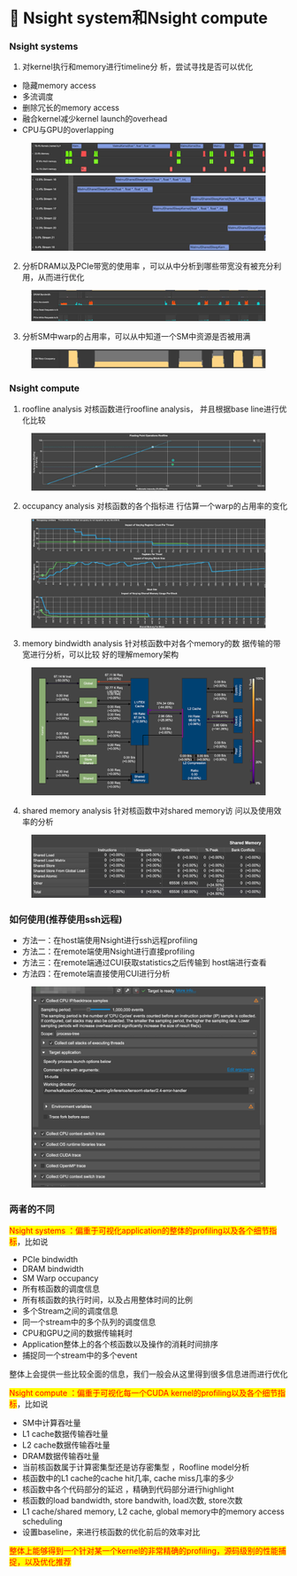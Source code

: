 # 🫣 Nsight system和Nsight compute

### Nsight systems

1. 对kernel执行和memory进行timeline分 析，尝试寻找是否可以优化&#x20;

* 隐藏memory access&#x20;
* 多流调度&#x20;
* 删除冗长的memory access&#x20;
* 融合kernel减少kernel launch的overhead&#x20;
* &#x20;CPU与GPU的overlapping

<figure><img src="../../.gitbook/assets/图片.png" alt=""><figcaption></figcaption></figure>

2. 分析DRAM以及PCIe带宽的使用率 ，可以从中分析到哪些带宽没有被充分利 用，从而进行优化

<figure><img src="../../.gitbook/assets/图片 (1).png" alt=""><figcaption></figcaption></figure>

3. 分析SM中warp的占用率，可以从中知道一个SM中资源是否被用满

<figure><img src="../../.gitbook/assets/图片 (2).png" alt=""><figcaption></figcaption></figure>

### Nsight compute

1. roofline analysis 对核函数进行roofline analysis， 并且根据base line进行优化比较

<figure><img src="../../.gitbook/assets/图片 (3).png" alt=""><figcaption></figcaption></figure>

2. occupancy analysis 对核函数的各个指标进 行估算一个warp的占用率的变化

<figure><img src="../../.gitbook/assets/图片 (5).png" alt=""><figcaption></figcaption></figure>

3. memory bindwidth analysis 针对核函数中对各个memory的数 据传输的带宽进行分析，可以比较 好的理解memory架构

<figure><img src="../../.gitbook/assets/图片 (6).png" alt=""><figcaption></figcaption></figure>

4. shared memory analysis 针对核函数中对shared memory访 问以及使用效率的分析

<figure><img src="../../.gitbook/assets/图片 (7).png" alt=""><figcaption></figcaption></figure>

### 如何使用(推荐使用ssh远程)

* 方法一：在host端使用Nsight进行ssh远程profiling&#x20;
* 方法二：在remote端使用Nsight进行直接profiling&#x20;
* 方法三：在remote端通过CUI获取statistics之后传输到 host端进行查看
* 方法四：在remote端直接使用CUI进行分析

<figure><img src="../../.gitbook/assets/图片 (8).png" alt=""><figcaption></figcaption></figure>

### 两者的不同

<mark style="color:red;">Nsight systems ：偏重于可视化application的整体的profiling以及各个细节指标</mark>，比如说&#x20;

* PCIe bindwidth&#x20;
* DRAM bindwidth&#x20;
* &#x20;SM Warp occupancy&#x20;
* &#x20;所有核函数的调度信息&#x20;
* 所有核函数的执行时间，以及占用整体时间的比例&#x20;
* 多个Stream之间的调度信息
* 同一个stream中的多个队列的调度信息&#x20;
* CPU和GPU之间的数据传输耗时&#x20;
* Application整体上的各个核函数以及操作的消耗时间排序&#x20;
* 捕捉同一个stream中的多个event&#x20;

整体上会提供一些比较全面的信息，我们一般会从这里得到很多信息进而进行优化

<mark style="color:red;">Nsight compute ：偏重于可视化每一个CUDA kernel的profiling以及各个细节指标</mark>，比如说&#x20;

* SM中计算吞吐量
* &#x20;L1 cache数据传输吞吐量&#x20;
* &#x20;L2 cache数据传输吞吐量&#x20;
* DRAM数据传输吞吐量&#x20;
* 当前核函数属于计算密集型还是访存密集型 ，Roofline model分析&#x20;
* &#x20;核函数中的L1 cache的cache hit几率, cache miss几率的多少&#x20;
* 核函数中各个代码部分的延迟 ，精确到代码部分进行highlight&#x20;
* 核函数的load bandwidth, store bandwith, load次数, store次数&#x20;
* L1 cache/shared memory, L2 cache, global memory中的memory access scheduling&#x20;
* 设置baseline，来进行核函数的优化前后的效率对比&#x20;

<mark style="color:red;">整体上能够得到一个针对某一个kernel的非常精确的profiling，源码级别的性能捕捉，以及优化推荐</mark>&#x20;

